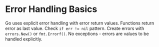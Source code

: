 # Error Handling Basics

Go uses explicit error handling with error return values. Functions return error as last value. Check `if err != nil` pattern. Create errors with `errors.New()` or `fmt.Errorf()`. No exceptions - errors are values to be handled explicitly.